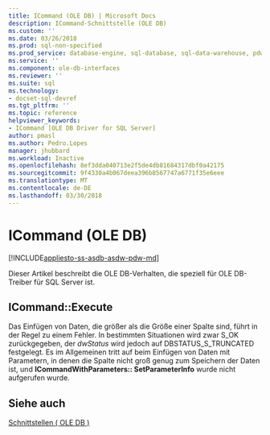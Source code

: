 ```yaml
---
title: ICommand (OLE DB) | Microsoft Docs
description: ICommand-Schnittstelle (OLE DB)
ms.custom: ''
ms.date: 03/26/2018
ms.prod: sql-non-specified
ms.prod_service: database-engine, sql-database, sql-data-warehouse, pdw
ms.service: ''
ms.component: ole-db-interfaces
ms.reviewer: ''
ms.suite: sql
ms.technology:
- docset-sql-devref
ms.tgt_pltfrm: ''
ms.topic: reference
helpviewer_keywords:
- ICommand [OLE DB Driver for SQL Server]
author: pmasl
ms.author: Pedro.Lopes
manager: jhubbard
ms.workload: Inactive
ms.openlocfilehash: 8ef3dda040713e2f5de4db81684317dbf0a42175
ms.sourcegitcommit: 9f4330a4b067deea396b8567747a6771f35e6eee
ms.translationtype: MT
ms.contentlocale: de-DE
ms.lasthandoff: 03/30/2018
---
```

# <a name="icommand-ole-db"></a>ICommand (OLE DB)
[!INCLUDE[appliesto-ss-asdb-asdw-pdw-md](../../../includes/appliesto-ss-asdb-asdw-pdw-md.md)]

  Dieser Artikel beschreibt die OLE DB-Verhalten, die speziell für OLE DB-Treiber für SQL Server ist.  
  
## <a name="icommandexecute"></a>ICommand::Execute  
 Das Einfügen von Daten, die größer als die Größe einer Spalte sind, führt in der Regel zu einem Fehler. In bestimmten Situationen wird zwar S_OK zurückgegeben, der *dwStatus* wird jedoch auf DBSTATUS_S_TRUNCATED festgelegt. Es im Allgemeinen tritt auf beim Einfügen von Daten mit Parametern, in denen die Spalte nicht groß genug zum Speichern der Daten ist, und **ICommandWithParameters:: SetParameterInfo** wurde nicht aufgerufen wurde.  
  
## <a name="see-also"></a>Siehe auch  
 [Schnittstellen &#40; OLE DB &#41;](../../oledb/ole-db-interfaces/oledb-driver-for-sql-server-ole-db-interfaces.md)
  
  
